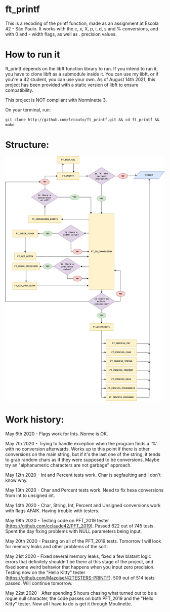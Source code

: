 # ft_printf

This is a recoding of the printf function, made as an assignment at Escola 42 - São Paulo. It works with the c, x, X, p, i, d, s and % conversions, and with 0 and - width flags, as well as . precision values.

# How to run it

ft_printf depends on the libft function library to run. If you intend to run it, you have to clone libft as a submodule inside it. You can use my libft, or if you're a 42 student, you can use your own. As of August 14th 2021, this project has been provided with a static version of libft to ensure compatibility.

This project is NOT compliant with Norminette 3.

On your terminal, run:

```
git clone http://github.com/lrcouto/ft_printf.git && cd ft_printf && make
```

# Structure:

![This is how it works, roughly.](include/Printf_Process.png)



# Work history:

May 6th 2020 - Flags work for Ints. Norme is OK.

May 7th 2020 - Trying to handle exception when the program finds a '%' with no conversion afterwards. Works up to this point if there is other conversions on the main string, but if it's the last one of the string, it tends to grab random chars as if they were supposed to be conversions. Maybe try an "alphanumeric characters are not garbage" approach.

May 12th 2020 - Int and Percent tests work. Char is segfaulting and I don't know why.

May 13th 2020 - Char and Percent tests work. Need to fix hexa conversions from int to unsigned int.

May 14th 2020 - Char, String, Int, Percent and Unsigned conversions work with flags AFAIK. Having trouble with testers.

May 19th 2020 - Testing code on PFT_2019 tester (https://github.com/cclaude42/PFT_2019). Passed 622 out of 745 tests. Spent the day fixing problems with NULL parameters being input.

May 20th 2020 - Passing on all of the PFT_2019 tests. Tomorrow I will look for memory leaks and other problems of the sort.

May 21st 2020 - Fixed several memory leaks, fixed a few blatant logic errors that definitely shouldn't be there at this stage of the project, and
fixed some weird behavior that happens when you input zero precision. Testing now on the "Hello Kitty" tester (https://github.com/Mazoise/42TESTERS-PRINTF). 509 out of 514 tests passed. Will continue tomorrow.

May 22st 2020 - After spending 5 hours chasing what turned out to be a rogue null character, the code passes on both PFT_2019 and the "Hello Kitty" tester. Now all I have to do is get it through Moulinette.
